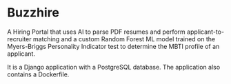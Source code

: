 # Buzzhire
A Hiring Portal that uses AI to parse PDF resumes and perform applicant-to-recruiter matching and a custom Random Forest ML model trained on the Myers-Briggs Personality Indicator test to determine the MBTI profile of an applicant.

It is a Django application with a PostgreSQL database. The application also contains a Dockerfile.
